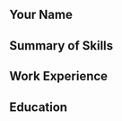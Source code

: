 <html>
<head>

  <meta charset="utf-8">


<title>Resume: First Name Last Name</title>


<link href="style.css" rel="stylesheet">

  <meta name="viewport" content="width=device-width">


</head>

<body>
  <section class=”about-me”>
       <h1> Your Name </h1>
  </section>
  <section class=”my-skills”>
       <h2> Summary of Skills</h2>
  </section>
  <section class=”my-work-experience”>
       <h2>Work Experience</h2>
  </section>
  <section class=”my-education”>
       <h2>Education</h2>
  </section>
</body>

</html>
